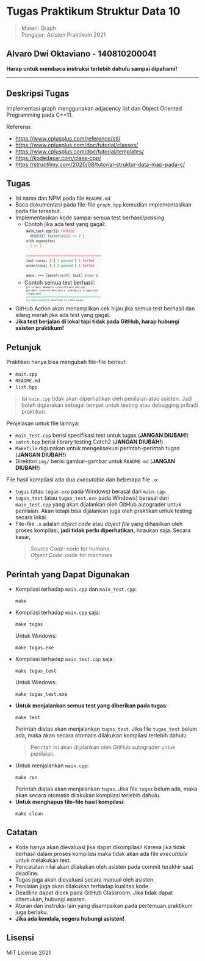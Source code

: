 # Tugas Praktikum Struktur Data 10

> Materi: Graph  
> Pengajar: Asisten Praktikum 2021

## Alvaro Dwi Oktaviano - 140810200041

**Harap untuk membaca instruksi terlebih dahulu sampai dipahami!**

---

## Deskripsi Tugas

Implementasi graph menggunakan adjacency list dan Object Oriented Programming pada C++11.

Referensi:

- https://www.cplusplus.com/reference/stl/
- https://www.cplusplus.com/doc/tutorial/classes/
- https://www.cplusplus.com/doc/tutorial/templates/
- https://kodedasar.com/class-cpp/
- https://structilmy.com/2020/08/tutorial-struktur-data-map-pada-c/

## Tugas

- Isi nama dan NPM pada file `README.md`
- Baca dokumentasi pada file-file `graph.hpp` kemudian implementasikan pada file tersebut.
- Implementasikan kode sampai semua test berhasil/_passing_.
  - Contoh jika ada test yang gagal:  
    ![](img/contoh_gagal.png)
  - Contoh semua test berhasil:  
    ![](img/contoh_berhasil.png)
- GitHub Action akan menampilkan cek hijau jika semua test berhasil dan silang merah jika ada test
  yang gagal.
- **Jika test berjalan di lokal tapi tidak pada GitHub, harap hubungi asisten praktikum!**

## Petunjuk

Praktikan hanya bisa mengubah file-file berikut:

- `main.cpp`
- `README.md`
- `list.hpp`

> Isi `main.cpp` tidak akan diperhatikan oleh penilaian atau asisten. Jadi boleh digunakan sebagai
> tempat untuk testing atau debugging pribadi praktikan.

Penjelasan untuk file lainnya:

- `main_test.cpp` berisi spesifikasi test untuk tugas (**JANGAN DIUBAH!**)
- `catch.hpp` berisi library testing Catch2 (**JANGAN DIUBAH!**)
- `Makefile` digunakan untuk mengeksekusi perintah-perintah tugas (**JANGAN DIUBAH!**)
- Direktori `img/` berisi gambar-gambar untuk `README.md` (**JANGAN DIUBAH!**)

File hasil kompilasi ada dua _executable_ dan beberapa file `.o`:

- `tugas` (atau `tugas.exe` pada Windows) berasal dari `main.cpp`.
- `tugas_test` (atau `tugas_test.exe` pada Windows) berasal dari `main_test.cpp` yang akan
  dijalankan oleh GitHub autograder untuk penilaian. Akan tetapi bisa dijalankan juga oleh praktikan
  untuk testing secara lokal.
- File-file `.o` adalah _object code_ atau _object file_ yang dihasilkan oleh proses kompilasi,
  **jadi tidak perlu diperhatikan**, hiraukan saja. Secara kasar,
  > _Source Code_: code for humans  
  > _Object Code_: code for machines

## Perintah yang Dapat Digunakan

- Kompilasi terhadap `main.cpp` dan `main_test.cpp`:
  ```shell
  make
  ```
- Kompilasi terhadap `main.cpp` saja:
  ```shell
  make tugas
  ```
  Untuk Windows:
  ```shell
  make tugas.exe
  ```
- Kompilasi terhadap `main_test.cpp` saja:
  ```shell
  make tugas_test
  ```
  Untuk Windows:
  ```shell
  make tugas_test.exe
  ```
- **Untuk menjalankan semua test yang diberikan pada tugas**:
  ```shell
  make test
  ```
  Perintah diatas akan menjalankan `tugas_test`. Jika file `tugas_test` belum ada, maka akan secara
  otomatis dilakukan kompilasi terlebih dahulu.
  > Perintah ini akan dijalankan oleh GitHub autograder untuk penilaian.
- Untuk menjalankan `main.cpp`:
  ```shell
  make run
  ```
  Perintah diatas akan menjalankan `tugas`. Jika file `tugas` belum ada, maka akan secara otomatis dilakukan kompilasi terlebih dahulu.
- **Untuk menghapus file-file hasil kompilasi**:
  ```shell
  make clean
  ```

## Catatan

- Kode hanya akan dievaluasi jika dapat dikompilasi! Karena jika tidak berhasil dalam proses
  kompilasi maka tidak akan ada file _executable_ untuk melakukan test.
- Pencatatan nilai akan dilakukan oleh asisten pada commit terakhir saat deadline.
- Tugas juga akan dievaluasi secara manual oleh asisten.
- Penilaian juga akan dilakukan terhadap kualitas kode.
- Deadline dapat dicek pada GitHub Classroom. Jika tidak dapat ditemukan, hubungi asisten.
- Aturan dan instruksi lain yang disampaikan pada pertemuan praktikum juga berlaku.
- **Jika ada kendala, segera hubungi asisten!**

## Lisensi

MIT License 2021
